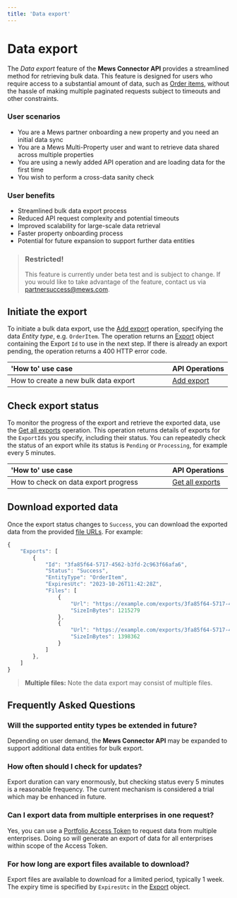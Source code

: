 ```yaml
---
title: 'Data export'
---
```


# Data export

The _Data export_ feature of the **Mews Connector API** provides a streamlined method for retrieving bulk data. This feature is designed for users who require access to a substantial amount of data, such as [Order items](../operations/orderitems.md#order-item), without the hassle of making multiple paginated requests subject to timeouts and other constraints.

### User scenarios

- You are a Mews partner onboarding a new property and you need an initial data sync
- You are a Mews Multi-Property user and want to retrieve data shared across multiple properties
- You are using a newly added API operation and are loading data for the first time
- You wish to perform a cross-data sanity check

### User benefits

- Streamlined bulk data export process
- Reduced API request complexity and potential timeouts
- Improved scalability for large-scale data retrieval
- Faster property onboarding process
- Potential for future expansion to support further data entities

> ### Restricted!
>
> This feature is currently under beta test and is subject to change. If you would like to take advantage of the feature, contact us via [partnersuccess@mews.com](mailto:partnersuccess@mews.com).

## Initiate the export

To initiate a bulk data export, use the [Add export](../operations/exports.md#add-export) operation, specifying the data _Entity type_, e.g. `OrderItem`. The operation returns an [Export](../operations/exports.md#export) object containing the Export `Id` to use in the next step. If there is already an export pending, the operation returns a 400 HTTP error code.

| <div style="width:350px">'How to' use case</div> | API Operations                                    |
| :----------------------------------------------- | :------------------------------------------------ |
| How to create a new bulk data export             | [Add export](../operations/exports.md#add-export) |

## Check export status

To monitor the progress of the export and retrieve the exported data, use the [Get all exports](../operations/exports.md#get-all-exports) operation. This operation returns details of exports for the `ExportIds` you specify, including their status. You can repeatedly check the status of an export while its status is `Pending` or `Processing`, for example every 5 minutes.

| <div style="width:350px">'How to' use case</div> | API Operations                                              |
| :----------------------------------------------- | :---------------------------------------------------------- |
| How to check on data export progress             | [Get all exports](../operations/exports.md#get-all-exports) |

## Download exported data

Once the export status changes to `Success`, you can download the exported data from the provided [file URLs](../operations/exports.md#exported-file). For example:

```javascript
{
    "Exports": [
        {
            "Id": "3fa85f64-5717-4562-b3fd-2c963f66afa6",
            "Status": "Success",
            "EntityType": "OrderItem",
            "ExpiresUtc": "2023-10-26T11:42:28Z",
            "Files": [
                {
                    "Url": "https://example.com/exports/3fa85f64-5717-4562-b3fd-2c963f66afa6-1.jsonl?example=signature",
                    "SizeInBytes": 1215279
                },
                {
                    "Url": "https://example.com/exports/3fa85f64-5717-4562-b3fd-2c963f66afa6-2.jsonl?example=signature",
                    "SizeInBytes": 1398362
                }
            ]
        },
    ]
}
```

> **Multiple files:** Note the data export may consist of multiple files.

## Frequently Asked Questions

### Will the supported entity types be extended in future?

Depending on user demand, the **Mews Connector API** may be expanded to support additional data entities for bulk export.

### How often should I check for updates?

Export duration can vary enormously, but checking status every 5 minutes is a reasonable frequency. The current mechanism is considered a trial which may be enhanced in future.

### Can I export data from multiple enterprises in one request?

Yes, you can use a [Portfolio Access Token](../guidelines/multi-property) to request data from multiple enterprises. Doing so will generate an export of data for all enterprises within scope of the Access Token.

### For how long are export files available to download?

Export files are available to download for a limited period, typically 1 week. The expiry time is specified by `ExpiresUtc` in the [Export](../operations/exports.md#export) object.
